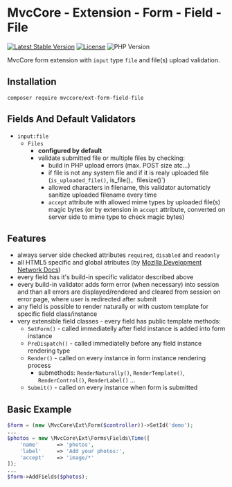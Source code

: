 # MvcCore - Extension - Form - Field - File

[![Latest Stable Version](https://img.shields.io/badge/Stable-v4.3.1-brightgreen.svg?style=plastic)](https://github.com/mvccore/ext-form-field-file/releases)
[![License](https://img.shields.io/badge/Licence-BSD-brightgreen.svg?style=plastic)](https://mvccore.github.io/docs/mvccore/4.0.0/LICENCE.md)
![PHP Version](https://img.shields.io/badge/PHP->=5.3-brightgreen.svg?style=plastic)

MvcCore form extension with `input` type `file` and file(s) upload validation.

## Installation
```shell
composer require mvccore/ext-form-field-file
```

## Fields And Default Validators
- `input:file`
	- `Files`
		- **configured by default**
		- validate submitted file or multiple files by checking:
			- build in PHP upload errors (max. POST size atc...)
			- if file is not any system file and if it is realy uploaded file (`is_uploaded_file()`, is_file()`, `filesize()`)
			- allowed characters in filename, this validator automaticly sanitize uploaded filename every time
			- `accept` attribute with allowed mime types by uploaded file(s) magic bytes
			  (or by extension in `accept` attribute, converted on server side to mime type to check magic bytes)
			  
## Features
- always server side checked attributes `required`, `disabled` and `readonly`
- all HTML5 specific and global atributes (by [Mozilla Development Network Docs](https://developer.mozilla.org/en-US/docs/Web/HTML/Reference))
- every field has it's build-in specific validator described above
- every build-in validator adds form error (when necessary) into session
  and than all errors are displayed/rendered and cleared from session on error page, 
  where user is redirected after submit
- any field is possible to render naturally or with custom template for specific field class/instance
- very extensible field classes - every field has public template methods:
	- `SetForm()`		- called immediatelly after field instance is added into form instance
	- `PreDispatch()`	- called immediatelly before any field instance rendering type
	- `Render()`		- called on every instance in form instance rendering process
		- submethods: `RenderNaturally()`, `RenderTemplate()`, `RenderControl()`, `RenderLabel()` ...
	- `Submit()`		- called on every instance when form is submitted

## Basic Example

```php
$form = (new \MvcCore\Ext\Form($controller))->SetId('demo');
...
$photos = new \MvcCore\Ext\Forms\Fields\Time([
	'name'		=> 'photos',
	'label'		=> 'Add your photos:',
	'accept'	=> 'image/*'
]);
...
$form->AddFields($photos);
```
